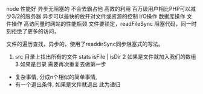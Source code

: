 node 性能好 异步无阻塞的  不会去霸占他 高效的利用
百万级用户相比PHP可以减少3/2的服务器
异步可以最快的放开对文件或资源的控制 I/O操作 数据库操作 文件操作 高访问量时网站的性能瓶颈
文件要锁定，readFileSync 阻塞代码，同一时刻拒绝了更多的访问，

文件的遍历查找，异步的，使用了readdirSync同步阻塞式的写法。
1. src 目录上找出所有的文件
    stats isFile | isDir
    2 如果是文件就加入我们的数组
    3 如果是目录 需要再次重复去做第一步

- 复杂事情, 分成n个相似的简单事情,
- 有一个退出条件, 如果是文件就退出
此为递归

